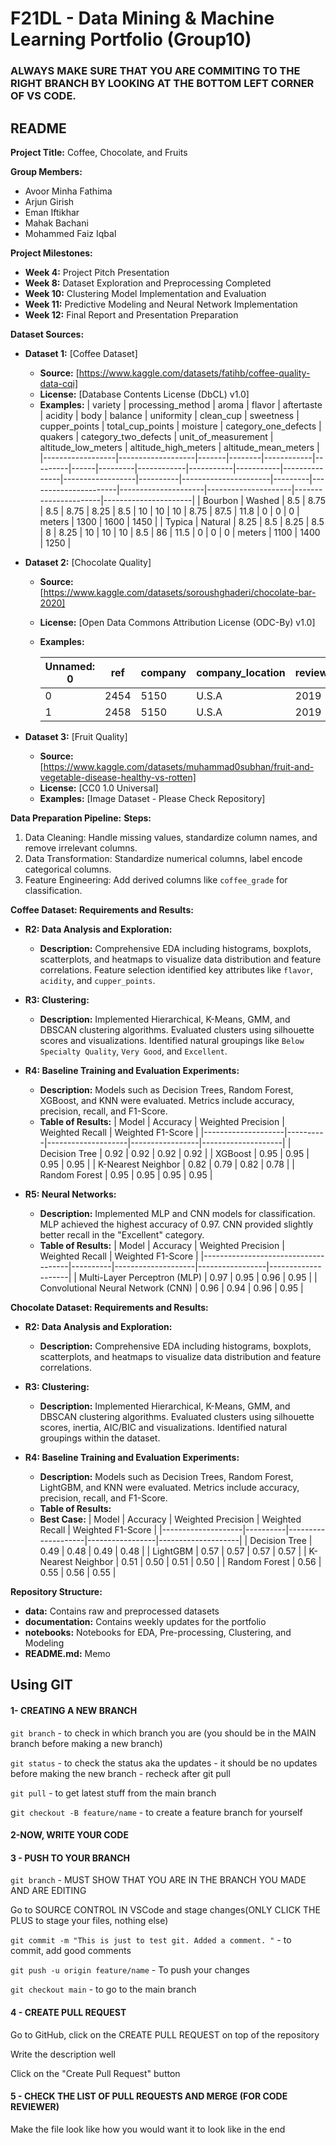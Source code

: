 # F21DL - Data Mining & Machine Learning Portfolio (Group10)
### ALWAYS MAKE SURE THAT YOU ARE COMMITING TO THE RIGHT BRANCH BY LOOKING AT THE BOTTOM LEFT CORNER OF VS CODE. 

## **README**
**Project Title:** Coffee, Chocolate, and Fruits

**Group Members:**
* Avoor Minha Fathima
* Arjun Girish
* Eman Iftikhar
* Mahak Bachani
* Mohammed Faiz Iqbal

**Project Milestones:**
* **Week 4:** Project Pitch Presentation
* **Week 8:** Dataset Exploration and Preprocessing Completed
* **Week 10:** Clustering Model Implementation and Evaluation
* **Week 11:** Predictive Modeling and Neural Network Implementation
* **Week 12:** Final Report and Presentation Preparation

**Dataset Sources:**

* **Dataset 1:** [Coffee Dataset]
    * **Source:** [https://www.kaggle.com/datasets/fatihb/coffee-quality-data-cqi]
    * **License:** [Database Contents License (DbCL) v1.0]
    * **Examples:**
        | variety          | processing_method | aroma | flavor | aftertaste | acidity | body | balance | uniformity | clean_cup | sweetness | cupper_points | total_cup_points | moisture | category_one_defects | quakers | category_two_defects | unit_of_measurement | altitude_low_meters | altitude_high_meters | altitude_mean_meters |
        |------------------|-------------------|-------|--------|------------|---------|------|---------|------------|-----------|-----------|---------------|------------------|----------|----------------------|---------|----------------------|---------------------|---------------------|----------------------|----------------------|
        | Bourbon          | Washed            | 8.5   | 8.75   | 8.5        | 8.75    | 8.25 | 8.5     | 10         | 10        | 10        | 8.75          | 87.5              | 11.8     | 0                    | 0       | 0                    | meters              | 1300                | 1600                 | 1450                 |
        | Typica           | Natural           | 8.25  | 8.5    | 8.25       | 8.5     | 8    | 8.25    | 10         | 10        | 10        | 8.5           | 86                | 11.5     | 0                    | 0       | 0                    | meters              | 1100                | 1400                 | 1250                 |


* **Dataset 2:** [Chocolate Quality]
    * **Source:** [https://www.kaggle.com/datasets/soroushghaderi/chocolate-bar-2020]
    * **License:** [Open Data Commons Attribution License (ODC-By) v1.0]
    * **Examples:**

      | Unnamed: 0 | ref  | company | company_location | review_date | country_of_bean_origin | specific_bean_origin_or_bar_name | cocoa_percent | rating | counts_of_ingredients | cocoa_butter     | vanilla        | lecithin       | salt           | sugar       | sweetener_without_sugar        | first_taste | second_taste | third_taste | fourth_taste |
      |------------|------|---------|------------------|-------------|------------------------|----------------------------------|---------------|--------|-----------------------|------------------|----------------|----------------|----------------|-------------|---------------------------------|-------------|--------------|-------------|--------------|
      | 0          | 2454 | 5150    | U.S.A            | 2019        | Madagascar             | Bejofo Estate, batch 1            | 76.0          | 3.75   | 3                     | have_cocoa_butter | have_not_vanila | have_not_lecithin | have_not_salt  | have_sugar  | have_not_sweetener_without_sugar | cocoa       | blackberry   | full body   | NaN          |
      | 1          | 2458 | 5150    | U.S.A            | 2019        | Dominican Republic     | Zorzal, batch 1                   | 76.0          | 3.50   | 3                     | have_cocoa_butter | have_not_vanila | have_not_lecithin | have_not_salt  | have_sugar  | have_not_sweetener_without_sugar | cocoa       | vegetal      | savory      | NaN          |




* **Dataset 3:** [Fruit Quality]
    * **Source:** [https://www.kaggle.com/datasets/muhammad0subhan/fruit-and-vegetable-disease-healthy-vs-rotten]
    * **License:** [CC0 1.0 Universal]
    * **Examples:** [Image Dataset - Please Check Repository]

**Data Preparation Pipeline:**
**Steps:**
1. Data Cleaning: Handle missing values, standardize column names, and remove irrelevant columns.
2. Data Transformation: Standardize numerical columns, label encode categorical columns.
3. Feature Engineering: Add derived columns like `coffee_grade` for classification.

**Coffee Dataset: Requirements and Results:**

* **R2: Data Analysis and Exploration:**
    * **Description:** Comprehensive EDA including histograms, boxplots, scatterplots, and heatmaps to visualize data distribution and feature correlations. Feature selection identified key attributes like `flavor`, `acidity`, and `cupper_points`.

* **R3: Clustering:**
    * **Description:** Implemented Hierarchical, K-Means, GMM, and DBSCAN clustering algorithms. Evaluated clusters using silhouette scores and visualizations. Identified natural groupings like `Below Specialty Quality`, `Very Good`, and `Excellent`.

* **R4: Baseline Training and Evaluation Experiments:**
    * **Description:** Models such as Decision Trees, Random Forest, XGBoost, and KNN were evaluated. Metrics include accuracy, precision, recall, and F1-Score.
    * **Table of Results:**
        | Model              | Accuracy | Weighted Precision | Weighted Recall | Weighted F1-Score |
        |--------------------|----------|--------------------|-----------------|--------------------|
        | Decision Tree      | 0.92     | 0.92               | 0.92            | 0.92               |
        | XGBoost            | 0.95     | 0.95               | 0.95            | 0.95               |
        | K-Nearest Neighbor | 0.82     | 0.79               | 0.82            | 0.78               |
        | Random Forest      | 0.95     | 0.95               | 0.95            | 0.95               |

* **R5: Neural Networks:**
    * **Description:** Implemented MLP and CNN models for classification. MLP achieved the highest accuracy of 0.97. CNN provided slightly better recall in the "Excellent" category.
    * **Table of Results:**
        | Model                                | Accuracy | Weighted Precision | Weighted Recall | Weighted F1-Score |
        |-------------------------------------|----------|--------------------|-----------------|--------------------|
        | Multi-Layer Perceptron (MLP)         | 0.97     | 0.95               | 0.96            | 0.95               |
        | Convolutional Neural Network (CNN)   | 0.96     | 0.94               | 0.96            | 0.95               |


**Chocolate Dataset: Requirements and Results:**

* **R2: Data Analysis and Exploration:**
    * **Description:** Comprehensive EDA including histograms, boxplots, scatterplots, and heatmaps to visualize data distribution and feature correlations. 

* **R3: Clustering:**
    * **Description:** Implemented Hierarchical, K-Means, GMM, and DBSCAN clustering algorithms. Evaluated clusters using silhouette scores, inertia, AIC/BIC and visualizations. Identified natural groupings within the dataset.

* **R4: Baseline Training and Evaluation Experiments:**
    * **Description:** Models such as Decision Trees, Random Forest, LightGBM, and KNN were evaluated. Metrics include accuracy, precision, recall, and F1-Score.
    * **Table of Results:**
    * **Best Case:**
        | Model              | Accuracy | Weighted Precision | Weighted Recall | Weighted F1-Score |
        |--------------------|----------|--------------------|-----------------|--------------------|
        | Decision Tree      | 0.49     | 0.48               | 0.49            | 0.48               |
        | LightGBM           | 0.57     | 0.57               | 0.57            | 0.57               |
        | K-Nearest Neighbor | 0.51     | 0.50               | 0.51            | 0.50               |
        | Random Forest      | 0.56     | 0.55               | 0.56            | 0.55               |


**Repository Structure:**
* **data:** Contains raw and preprocessed datasets
* **documentation:** Contains weekly updates for the portfolio
* **notebooks:** Notebooks for EDA, Pre-processing, Clustering, and Modeling
* **README.md:** Memo

## Using GIT
#### 1- CREATING A NEW BRANCH
```git branch``` - to check in which branch you are (you should be in the MAIN branch before making a new branch)

```git status``` - to check the status aka the updates - it should be no updates before making the new branch - recheck after git pull

```git pull``` - to get latest stuff from the main branch

g```it checkout -B feature/name``` - to create a feature branch for yourself 

#### 2-NOW, WRITE YOUR CODE

#### 3 - PUSH TO YOUR BRANCH
```git branch``` - MUST SHOW THAT YOU ARE IN THE BRANCH YOU MADE AND ARE EDITING

Go to SOURCE CONTROL IN VSCode and stage changes(ONLY CLICK THE PLUS to stage your files, nothing else)

```git commit -m "This is just to test git. Added a comment. "``` - to commit, add good comments 

```git push -u origin feature/name``` - To push your changes 

```git checkout main``` - to go to the main branch

#### 4 - CREATE PULL REQUEST
Go to GitHub, click on the CREATE PULL REQUEST on top of the repository

Write the description well

Click on the "Create Pull Request" button

#### 5 - CHECK THE LIST OF PULL REQUESTS AND MERGE (FOR CODE REVIEWER)

Make the file look like how you would want it to look like in the end
